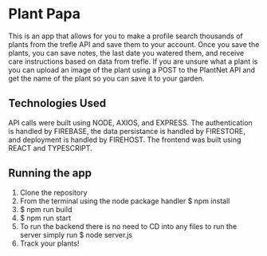 # Plant Papa

This is an app that allows for you to make a profile search thousands of plants from the trefle API and save them to your account. Once you save the plants, you can save notes, the last date you watered them, and receive care instructions based on data from trefle. If you are unsure what a plant is you can upload an image of the plant using a POST to the PlantNet API and get the name of the plant so you can save it to your garden.

## Technologies Used

API calls were built using NODE, AXIOS, and EXPRESS. The authentication is handled by FIREBASE, the data persistance is handled by FIRESTORE, and deployment is handled by FIREHOST. The frontend was built using REACT and TYPESCRIPT.


## Running the app

1. Clone the repository
2. From the terminal using the node package handler $ npm install
3. $ npm run build
4. $ npm run start
5. To run the backend there is no need to CD into any files to run the server simply run $ node server.js
6. Track your plants!
